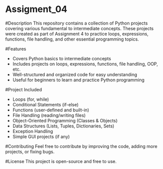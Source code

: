 # Assigment_04

#Description
This repository contains a collection of Python projects covering various fundamental to intermediate concepts. These projects were created as part of Assignment 4 to practice loops, expressions, functions, file handling, and other essential programming topics.

#Features
- Covers Python basics to intermediate concepts
- Includes projects on loops, expressions, functions, file handling, OOP, etc.
- Well-structured and organized code for easy understanding
- Useful for beginners to learn and practice Python programming

#Project Included
- Loops (for, while)
- Conditional Statements (if-else)
- Functions (user-defined and built-in)
- File Handling (reading/writing files)
- Object-Oriented Programming (Classes & Objects)
- Data Structures (Lists, Tuples, Dictionaries, Sets)
- Exception Handling
- Simple GUI projects (if any)

#Contributing
Feel free to contribute by improving the code, adding more projects, or fixing bugs.

#License
This project is open-source and free to use.
